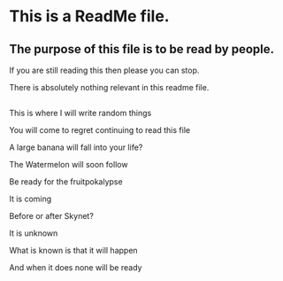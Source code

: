 # This is a ReadMe file.

## The purpose of this file is to be read by people.

If you are still reading this then please you can stop.

There is absolutely nothing relevant in this readme file.
##
This is where I will write random things

You will come to regret continuing to read this file

A large banana will fall into your life?

The Watermelon will soon follow

Be ready for the fruitpokalypse

It is coming

Before or after Skynet?

It is unknown

What is known is that it will happen

And when it does none will be ready

